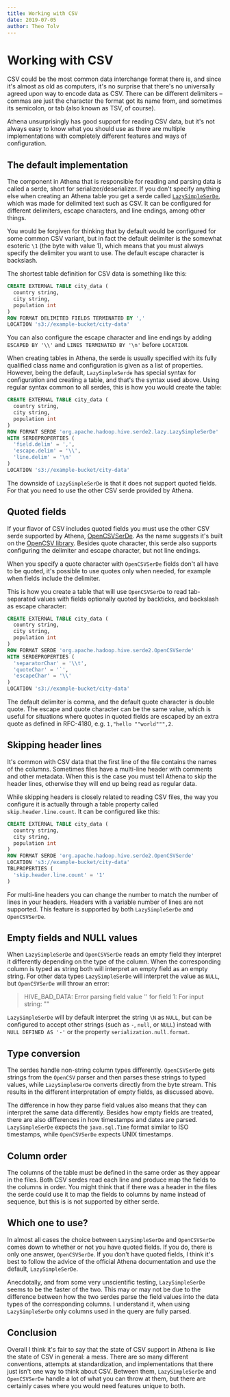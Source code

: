 ```yaml
---
title: Working with CSV
date: 2019-07-05
author: Theo Tolv
---
```

# Working with CSV

CSV could be the most common data interchange format there is, and since it's almost as old as computers, it's no surprise that there's no universally agreed upon way to encode data as CSV. There can be different delimiters – commas are just the character the format got its name from, and sometimes its semicolon, or tab (also known as TSV, of course).

Athena unsurprisingly has good support for reading CSV data, but it's not always easy to know what you should use as there are multiple implementations with completely different features and ways of configuration.

## The default implementation

The component in Athena that is responsible for reading and parsing data is called a serde, short for serializer/deserializer. If you don't specify anything else when creating an Athena table you get a serde called [`LazySimpleSerDe`][1], which was made for delimited text such as CSV. It can be configured for different delimiters, escape characters, and line endings, among other things.

You would be forgiven for thinking that by default would be configured for some common CSV variant, but in fact the default delimiter is the somewhat esoteric `\1` (the byte with value 1), which means that you must always specify the delimiter you want to use. The default escape character is backslash.

The shortest table definition for CSV data is something like this:

```sql
CREATE EXTERNAL TABLE city_data (
  country string,
  city string,
  population int
)
ROW FORMAT DELIMITED FIELDS TERMINATED BY ','
LOCATION 's3://example-bucket/city-data'
```

You can also configure the escape character and line endings by adding `ESCAPED BY '\\'` and `LINES TERMINATED BY '\n'` before `LOCATION`.

When creating tables in Athena, the serde is usually specified with its fully qualified class name and configuration is given as a list of properties. However, being the default, `LazySimpleSerde` has special syntax for configuration and creating a table, and that's the syntax used above. Using regular syntax common to all serdes, this is how you would create the table:

```sql
CREATE EXTERNAL TABLE city_data (
  country string,
  city string,
  population int
)
ROW FORMAT SERDE 'org.apache.hadoop.hive.serde2.lazy.LazySimpleSerDe'
WITH SERDEPROPERTIES (
  'field.delim' = ',',
  'escape.delim' = '\\',
  'line.delim' = '\n'
)
LOCATION 's3://example-bucket/city-data'
```

The downside of `LazySimpleSerDe` is that it does not support quoted fields. For that you need to use the other CSV serde provided by Athena.

## Quoted fields

If your flavor of CSV includes quoted fields you must use the other CSV serde supported by Athena, [OpenCSVSerDe][2]. As the name suggests it's built on the [OpenCSV library](http://opencsv.sourceforge.net). Besides quote character, this serde also supports configuring the delimiter and escape character, but not line endings.

When you specify a quote character with `OpenCSVSerDe` fields don't all have to be quoted, it's possible to use quotes only when needed, for example when fields include the delimiter.

This is how you create a table that will use `OpenCSVSerDe` to read tab-separated values with fields optionally quoted by backticks, and backslash as escape character:

```sql
CREATE EXTERNAL TABLE city_data (
  country string,
  city string,
  population int
)
ROW FORMAT SERDE 'org.apache.hadoop.hive.serde2.OpenCSVSerde'
WITH SERDEPROPERTIES (
  'separatorChar' = '\\t',
  'quoteChar' = '`',
  'escapeChar' = '\\'
)
LOCATION 's3://example-bucket/city-data'
```

The default delimiter is comma, and the default quote character is double quote. The escape and quote character can be the same value, which is useful for situations where quotes in quoted fields are escaped by an extra quote as defined in RFC-4180, e.g. `1,"hello ""world""",2`.

## Skipping header lines

It's common with CSV data that the first line of the file contains the names of the columns. Sometimes files have a multi-line header with comments and other metadata. When this is the case you must tell Athena to skip the header lines, otherwise they will end up being read as regular data.

While skipping headers is closely related to reading CSV files, the way you configure it is actually through a table property called `skip.header.line.count`. It can be configured like this:

```sql
CREATE EXTERNAL TABLE city_data (
  country string,
  city string,
  population int
)
ROW FORMAT SERDE 'org.apache.hadoop.hive.serde2.OpenCSVSerde'
LOCATION 's3://example-bucket/city-data'
TBLPROPERTIES (
  'skip.header.line.count' = '1'
)
```

For multi-line headers you can change the number to match the number of lines in your headers. Headers with a variable number of lines are not supported. This feature is supported by both `LazySimpleSerDe` and `OpenCSVSerDe`.

## Empty fields and NULL values

When `LazySimpleSerDe` and `OpenCSVSerDe` reads an empty field they interpret it differently depending on the type of the column. When the corresponding column is typed as string both will interpret an empty field as an empty string. For other data types `LazySimpleSerDe` will interpret the value as `NULL`, but `OpenCSVSerDe` will throw an error:

> HIVE_BAD_DATA: Error parsing field value '' for field 1: For input string: ""

`LazySimpleSerDe` will by default interpret the string `\N` as `NULL`, but can be configured to accept other strings (such as `-`, `null`, or `NULL`) instead with `NULL DEFINED AS '-'` or the property `serialization.null.format`.

## Type conversion

The serdes handle non-string column types differently. `OpenCSVSerDe` gets strings from the `OpenCSV` parser and then parses these strings to typed values, while `LazySimpleSerDe` converts directly from the byte stream. This results in the different interpretation of empty fields, as discussed above.

The difference in how they parse field values also means that they can interpret the same data differently. Besides how empty fields are treated, there are also differences in how timestamps and dates are parsed. `LazySimpleSerDe` expects the `java.sql.Time` format similar to ISO timestamps, while `OpenCSVSerDe` expects UNIX timestamps.

## Column order

The columns of the table must be defined in the same order as they appear in the files. Both CSV serdes read each line and produce map the fields to the columns in order. You might think that if there was a header in the files the serde could use it to map the fields to columns by name instead of sequence, but this is is not supported by either serde.

## Which one to use?

In almost all cases the choice between `LazySimpleSerDe` and `OpenCSVSerDe` comes down to whether or not you have quoted fields. If you do, there is only one answer, `OpenCSVSerDe`. If you don't have quoted fields, I think it's best to follow the advice of the official Athena documentation and use the default, `LazySimpleSerDe`.

Anecdotally, and from some very unscientific testing, `LazySimpleSerDe` seems to be the faster of the two. This may or may not be due to the difference between how the two serdes parse the field values into the data types of the corresponding columns. I understand it, when using `LazySimpleSerDe` only columns used in the query are fully parsed.

## Conclusion

Overall I think it's fair to say that the state of CSV support in Athena is like the state of CSV in general: a mess. There are so many different conventions, attempts at standardization, and implementations that there just isn't one way to think about CSV. Between them, `LazySimpleSerDe` and `OpenCSVSerDe` handle a lot of what you can throw at them, but there are certainly cases where you would need features unique to both.

  [1]: https://docs.aws.amazon.com/athena/latest/ug/lazy-simple-serde.html
  [2]: https://docs.aws.amazon.com/athena/latest/ug/csv-serde.html